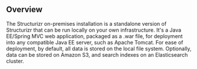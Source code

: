 ## Overview

The Structurizr on-premises installation is a standalone version of Structurizr that can be run locally on your own infrastructure.
It's a Java EE/Spring MVC web application, packaged as a .war file, for deployment into any compatible Java EE server, such as Apache Tomcat.
For ease of deployment, by default, all data is stored on the local file system.
Optionally, data can be stored on Amazon S3, and search indexes on an Elasticsearch cluster.